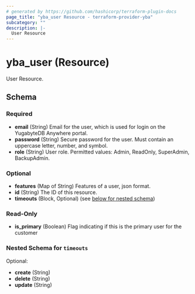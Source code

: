 ```yaml
---
# generated by https://github.com/hashicorp/terraform-plugin-docs
page_title: "yba_user Resource - terraform-provider-yba"
subcategory: ""
description: |-
  User Resource
---
```


# yba_user (Resource)

User Resource.

<!-- schema generated by tfplugindocs -->
## Schema

### Required

- **email** (String) Email for the user, which is used for login on the YugabyteDB Anywhere portal.
- **password** (String) Secure password for the user. Must contain an uppercase letter, number, and symbol.
- **role** (String) User role. Permitted values: Admin, ReadOnly, SuperAdmin, BackupAdmin.

### Optional

- **features** (Map of String) Features of a user, json format.
- **id** (String) The ID of this resource.
- **timeouts** (Block, Optional) (see [below for nested schema](#nestedblock--timeouts))

### Read-Only

- **is_primary** (Boolean) Flag indicating if this is the primary user for the customer

<a id="nestedblock--timeouts"></a>

### Nested Schema for `timeouts`

Optional:

- **create** (String)
- **delete** (String)
- **update** (String)
